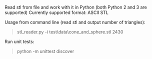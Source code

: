 Read stl from file and work with it in Python (both Python 2 and 3 are supported)
Currently supported format: ASCII STL

Usage from command line (read stl and output number of triangles):
>stl_reader.py -i test\data\cone_and_sphere.stl
2430

Run unit tests:
>python -m unittest discover
